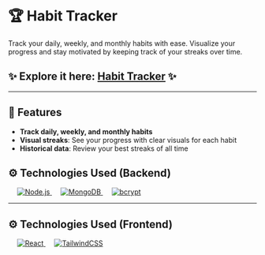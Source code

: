 # 🏆 Habit Tracker

Track your daily, weekly, and monthly habits with ease. Visualize your progress and stay motivated by keeping track of your streaks over time.

## ✨ Explore it here: [Habit Tracker](https://lielbsh.github.io/HabitTrackerFront/) ✨
---

## 🌟 Features

- **Track daily, weekly, and monthly habits**
- **Visual streaks**: See your progress with clear visuals for each habit
- **Historical data**: Review your best streaks of all time

## ⚙️ Technologies Used (Backend)
&emsp;
<a href="https://nodejs.org/" target="_blank">
  <img alt="Node.js" src="https://img.shields.io/badge/Node.js-FF69B4.svg?style=for-the-badge&logo=node.js&logoColor=white">
</a>
&emsp;
<a href="https://www.mongodb.com/" target="_blank">
  <img alt="MongoDB" src="https://img.shields.io/badge/MongoDB-%23DDA0DD.svg?style=for-the-badge&logo=mongodb&logoColor=white">
</a>
&emsp;
<a href="https://bcryptjs.github.io/" target="_blank">
  <img alt="bcrypt" src="https://img.shields.io/badge/bcrypt-%23232F3E.svg?style=for-the-badge&logo=npm&logoColor=white">
</a>

---

## ⚙️ Technologies Used (Frontend)

&emsp;
<a href="https://reactjs.org/" target="_blank"> 
   <img alt="React" src="https://img.shields.io/badge/React-%2361DAFB.svg?style=for-the-badge&logo=react&logoColor=black"> 
</a>
&emsp;
<a href="https://tailwindcss.com/" target="_blank"> 
  <img alt="TailwindCSS" src="https://img.shields.io/badge/TailwindCSS-%2306B6D4.svg?style=for-the-badge&logo=tailwindcss&logoColor=white"> 
</a>


